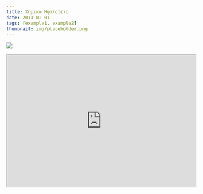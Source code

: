 ```yaml
---
title: Χημικό Ηφαίστειο
date: 2011-01-01
tags: [example1, example2]
thumbnail: img/placeholder.png
---
```

![](https://encrypted-tbn3.gstatic.com/images?q=tbn:ANd9GcSuUrr-jH-Pik-ojKwYZbHb676GXICeu6h8Gl_Ia8FXM5lEkIP0VA) 
<iframe height="350" src="https://docs.google.com/file/d/0B_I1oSy0BsA3ajNYZm9teFJQMnM/preview" width="500"></iframe>
